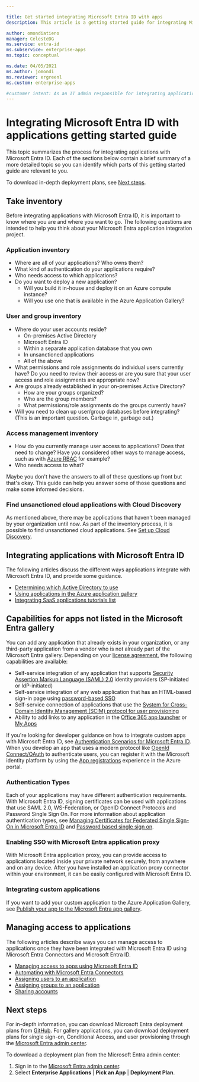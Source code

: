 ```yaml
---

title: Get started integrating Microsoft Entra ID with apps
description: This article is a getting started guide for integrating Microsoft Entra ID with on-premises applications, and cloud applications.

author: omondiatieno
manager: CelesteDG
ms.service: entra-id
ms.subservice: enterprise-apps
ms.topic: conceptual

ms.date: 04/05/2021
ms.author: jomondi
ms.reviewer: ergreenl
ms.custom: enterprise-apps

#customer intent: As an IT admin responsible for integrating applications with Microsoft Entra ID, I want to understand the process and requirements for integrating applications, so that I can successfully manage user access and authentication for these applications.
---
```


# Integrating Microsoft Entra ID with applications getting started guide

This topic summarizes the process for integrating applications with Microsoft Entra ID. Each of the sections below contain a brief summary of a more detailed topic so you can identify which parts of this getting started guide are relevant to you.

To download in-depth deployment plans, see [Next steps](#next-steps).

## Take inventory

Before integrating applications with Microsoft Entra ID, it is important to know where you are and where you want to go.  The following questions are intended to help you think about your Microsoft Entra application integration project.

### Application inventory

* Where are all of your applications? Who owns them?
* What kind of authentication do your applications require?
* Who needs access to which applications?
* Do you want to deploy a new application?
  * Will you build it in-house and deploy it on an Azure compute instance?
  * Will you use one that is available in the Azure Application Gallery?

### User and group inventory

* Where do your user accounts reside?
  * On-premises Active Directory
  * Microsoft Entra ID
  * Within a separate application database that you own
  * In unsanctioned applications
  * All of the above
* What permissions and role assignments do individual users currently have? Do you need to review their access or are you sure that your user access and role assignments are appropriate now?
* Are groups already established in your on-premises Active Directory?
  * How are your groups organized?
  * Who are the group members?
  * What permissions/role assignments do the groups currently have?
* Will you need to clean up user/group databases before integrating?  (This is an important question. Garbage in, garbage out.)

### Access management inventory

* How do you currently manage user access to applications? Does that need to change?  Have you considered other ways to manage access, such as with [Azure RBAC](/azure/role-based-access-control/role-assignments-portal) for example?
* Who needs access to what?

Maybe you don't have the answers to all of these questions up front but that's okay.  This guide can help you answer some of those questions and make some informed decisions.

### Find unsanctioned cloud applications with Cloud Discovery

As mentioned above, there may be applications that haven't been managed by your organization until now.  As part of the inventory process, it is possible to find unsanctioned cloud applications. See
[Set up Cloud Discovery](/defender-cloud-apps/set-up-cloud-discovery).

<a name='integrating-applications-with-azure-ad'></a>

## Integrating applications with Microsoft Entra ID

The following articles discuss the different ways applications integrate with Microsoft Entra ID, and provide some guidance.

* [Determining which Active Directory to use](~/fundamentals/whatis.md)
* [Using applications in the Azure application gallery](what-is-single-sign-on.md)
* [Integrating SaaS applications tutorials list](~/identity/saas-apps/tutorial-list.md)

<a name='capabilities-for-apps-not-listed-in-the-azure-ad-gallery'></a>

## Capabilities for apps not listed in the Microsoft Entra gallery

You can add any application that already exists in your organization, or any third-party application  from a vendor who is not already part of the Microsoft Entra gallery. Depending on your [license agreement](https://www.microsoft.com/security/business/identity-access-management/azure-ad-pricing), the following capabilities are available:

* Self-service integration of any application that supports [Security Assertion Markup Language (SAML) 2.0](https://wikipedia.org/wiki/SAML_2.0) identity providers (SP-initiated or IdP-initiated)
* Self-service integration of any web application that has an HTML-based sign-in page using [password-based SSO](./plan-sso-deployment.md#password-based-sso)
* Self-service connection of applications that use the [System for Cross-Domain Identity Management (SCIM) protocol for user provisioning](~/identity/app-provisioning/use-scim-to-provision-users-and-groups.md)
* Ability to add links to any application in the [Office 365 app launcher](https://support.microsoft.com/office/meet-the-microsoft-365-app-launcher-79f12104-6fed-442f-96a0-eb089a3f476a) or [My Apps](https://myapplications.microsoft.com/)

If you're looking for developer guidance on how to integrate custom apps with Microsoft Entra ID, see [Authentication Scenarios for Microsoft Entra ID](~/identity-platform/authentication-vs-authorization.md). When you develop an app that uses a modern protocol like [OpenId Connect/OAuth](~/identity-platform/v2-protocols.md) to authenticate users, you can register it with the Microsoft identity platform by using the [App registrations](~/identity-platform/quickstart-register-app.md) experience in the Azure portal.

### Authentication Types

Each of your applications may have different authentication requirements. With Microsoft Entra ID, signing certificates can be used with applications that use SAML 2.0, WS-Federation, or OpenID Connect Protocols and Password Single Sign On. For more information about application authentication types, see [Managing Certificates for Federated Single Sign-On in Microsoft Entra ID](./tutorial-manage-certificates-for-federated-single-sign-on.md) and [Password based single sign on](what-is-single-sign-on.md).

<a name='enabling-sso-with-azure-ad-app-proxy'></a>

### Enabling SSO with Microsoft Entra application proxy

With Microsoft Entra application proxy, you can provide access to applications located inside your private network securely, from anywhere and on any device. After you have installed an application proxy connector within your environment, it can be easily configured with Microsoft Entra ID.

### Integrating custom applications

If you want to add your custom application to the Azure Application Gallery, see [Publish your app to the Microsoft Entra app gallery](~/identity/enterprise-apps/v2-howto-app-gallery-listing.md).

## Managing access to applications

The following articles describe ways you can manage access to applications once they have been integrated with Microsoft Entra ID using Microsoft Entra Connectors and Microsoft Entra ID.

* [Managing access to apps using Microsoft Entra ID](what-is-access-management.md)
* [Automating with Microsoft Entra Connectors](~/identity/app-provisioning/user-provisioning.md)
* [Assigning users to an application](./assign-user-or-group-access-portal.md)
* [Assigning groups to an application](./assign-user-or-group-access-portal.md)
* [Sharing accounts](~/identity/users/users-sharing-accounts.md)

## Next steps

For in-depth information, you can download Microsoft Entra deployment plans from [GitHub](~/architecture/deployment-plans.md). For gallery applications, you can download deployment plans for single sign-on, Conditional Access, and user provisioning through the [Microsoft Entra admin center](https://entra.microsoft.com).

To download a deployment plan from the Microsoft Entra admin center:

1. Sign in to the [Microsoft Entra admin center](https://entra.microsoft.com).
2. Select **Enterprise Applications** | **Pick an App** | **Deployment Plan**.
